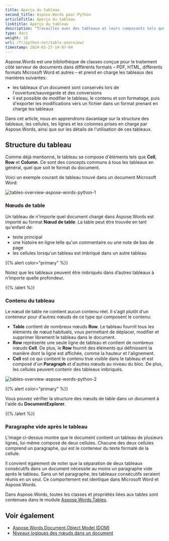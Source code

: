 ```yaml
---
title: Aperçu du tableau
second_title: Aspose.Words pour Python
articleTitle: Aperçu du tableau
linktitle: Aperçu du tableau
description: "Travaillez avec des tableaux et leurs composants tels que des cellules, des lignes et des colonnes dans Aspose.Words pour Python. Comment travailler avec des tableaux dans Python."
type: docs
weight: 10
url: /fr/python-net/table-overview/
timestamp: 2024-01-27-14-07-04
---
```


Aspose.Words est une bibliothèque de classes conçue pour le traitement côté serveur de documents dans différents formats – PDF, HTML, différents formats Microsoft Word et autres – et prend en charge les tableaux des manières suivantes:

* les tableaux d'un document sont conservés lors de l'ouverture/sauvegarde et des conversions
* il est possible de modifier le tableau, le contenu et son formatage, puis d'exporter les modifications vers un fichier dans un format prenant en charge les tableaux

Dans cet article, nous en apprendrons davantage sur la structure des tableaux, les cellules, les lignes et les colonnes prises en charge par Aspose.Words, ainsi que sur les détails de l'utilisation de ces tableaux.

## Structure du tableau

Comme déjà mentionné, le tableau se compose d'éléments tels que **Cell**, **Row** et **Column**. Ce sont des concepts communs à tous les tableaux en général, quel que soit le format du document.

Voici un exemple courant de tableau trouvé dans un document Microsoft Word:

![tables-overview-aspose-words-python-1](/words/python-net/table-overview/tables-overview-1.png)

### Nœuds de table

Un tableau de n'importe quel document chargé dans Aspose.Words est importé au format **Nœud de table**. La table peut être trouvée en tant qu'enfant de:

- texte principal
- une histoire en ligne telle qu'un commentaire ou une note de bas de page
- les cellules lorsqu'un tableau est imbriqué dans un autre tableau

{{% alert color="primary" %}}

Notez que les tableaux peuvent être imbriqués dans d’autres tableaux à n’importe quelle profondeur.

{{% /alert %}}

### Contenu du tableau

Le nœud de table ne contient aucun contenu réel. Il s'agit plutôt d'un conteneur pour d'autres nœuds de ce type qui composent le contenu:

- **Table** contient de nombreux nœuds **Row**. Le tableau fournit tous les éléments de nœud habituels, vous permettant de déplacer, modifier et supprimer librement le tableau dans le document.
- **Row** représente une seule ligne de tableau et contient de nombreux nœuds **Cell**. De plus, le **Row** fournit des éléments qui définissent la manière dont la ligne est affichée, comme la hauteur et l'alignement.
- **Cell** est ce qui contient le contenu true visible dans le tableau et est composé d'un **Paragraph** et d'autres nœuds au niveau du bloc. De plus, les cellules peuvent contenir des tableaux imbriqués.

![tables-overview-aspose-words-python-2](/words/python-net/table-overview/tables-overview-2.png)

{{% alert color="primary" %}}

Vous pouvez vérifier la structure des nœuds de table dans un document à l'aide du **DocumentExplorer**.

{{% /alert %}}

### Paragraphe vide après le tableau

L'image ci-dessus montre que le document contient un tableau de plusieurs lignes, lui-même composé de deux cellules. Chacune des deux cellules comprend un paragraphe, qui est le conteneur du texte formaté de la cellule.

Il convient également de noter que la séparation de deux tableaux consécutifs dans un document nécessite au moins un paragraphe vide après le tableau. Sans un tel paragraphe, les tableaux consécutifs seraient réunis en un seul. Ce comportement est identique dans Microsoft Word et Aspose.Words.

Dans Aspose.Words, toutes les classes et propriétés liées aux tables sont contenues dans le module [Aspose.Words.Tables](https://reference.aspose.com/words/python-net/aspose.words.tables/).

## Voir également

* [Aspose.Words Document Object Model (DOM)](/words/fr/python-net/aspose-words-document-object-model/)
* [Niveaux logiques des nœuds dans un document](/words/fr/python-net/logical-levels-of-nodes-in-a-document/)

